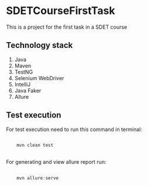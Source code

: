 # SDETCourseFirstTask
This is a project for the first task in a SDET course

## Technology stack

1. Java
2. Maven
3. TestNG
4. Selenium WebDriver
5. IntelliJ
6. Java Faker
7. Allure


## Test execution

For test execution need to run this command in terminal:

```powershell
    
    mvn clean test
    
 ```

For generating and view allure report run:

```powershell
    
    mvn allure:serve
    
```